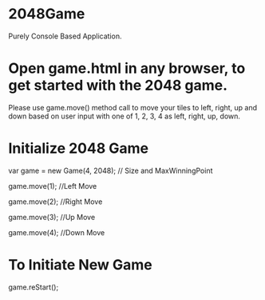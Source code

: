 # 2048Game
Purely Console Based Application.

<h1>Open game.html in any browser, to get started with the 2048 game.</h1>

Please use game.move() method call to move your tiles to left, right, up and down based on user input with one of 1, 2, 3, 4 as left, right, up, down.

<h1>Initialize 2048 Game</h1>

<p>var game = new Game(4, 2048);    // Size and MaxWinningPoint</p> 
<p>game.move(1);   //Left Move</p> 
<p>game.move(2);   //Right Move</p>  
<p>game.move(3);   //Up Move</p>  
<p>game.move(4);   //Down Move</p>  

<h1>To Initiate New Game</h1>
<p>game.reStart();</p> 
